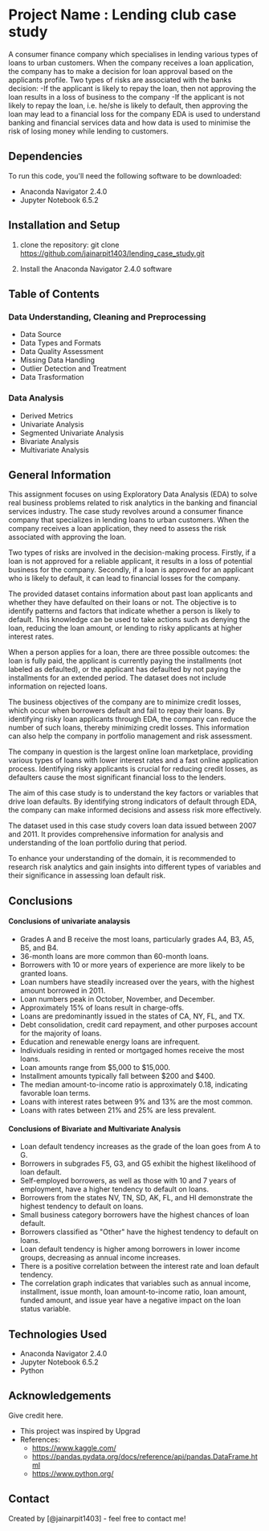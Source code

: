 # Project Name : Lending club case study
A consumer finance company which specialises in lending various types of loans to urban customers. When the company receives a loan application, the company has to make a decision for loan approval based on the applicants profile. Two types of risks are associated with the banks decision:
-If the applicant is likely to repay the loan, then not approving the loan results in a loss of business to the company
-If the applicant is not likely to repay the loan, i.e. he/she is likely to default, then approving the loan may lead to a financial loss for the company
EDA is used to understand banking and financial services data and how data is used to minimise the risk of losing money while lending to customers.


## Dependencies

To run this code, you'll need the following software to be downloaded:

- Anaconda Navigator 2.4.0
- Jupyter Notebook 6.5.2

## Installation and Setup
1. clone the repository:
git clone https://github.com/jainarpit1403/lending_case_study.git

2. Install the Anaconda Navigator 2.4.0 software


## Table of Contents

### Data Understanding, Cleaning and Preprocessing
- Data Source
- Data Types and Formats
- Data Quality Assessment 
- Missing Data Handling
- Outlier Detection and Treatment 
- Data Trasformation

### Data Analysis
- Derived Metrics
- Univariate Analysis
- Segmented Univariate Analysis
- Bivariate Analysis
- Multivariate Analysis


## General Information
This assignment focuses on using Exploratory Data Analysis (EDA) to solve real business problems related to risk analytics in the banking and financial services industry. The case study revolves around a consumer finance company that specializes in lending loans to urban customers. When the company receives a loan application, they need to assess the risk associated with approving the loan.

Two types of risks are involved in the decision-making process. Firstly, if a loan is not approved for a reliable applicant, it results in a loss of potential business for the company. Secondly, if a loan is approved for an applicant who is likely to default, it can lead to financial losses for the company.

The provided dataset contains information about past loan applicants and whether they have defaulted on their loans or not. The objective is to identify patterns and factors that indicate whether a person is likely to default. This knowledge can be used to take actions such as denying the loan, reducing the loan amount, or lending to risky applicants at higher interest rates.

When a person applies for a loan, there are three possible outcomes: the loan is fully paid, the applicant is currently paying the installments (not labeled as defaulted), or the applicant has defaulted by not paying the installments for an extended period. The dataset does not include information on rejected loans.

The business objectives of the company are to minimize credit losses, which occur when borrowers default and fail to repay their loans. By identifying risky loan applicants through EDA, the company can reduce the number of such loans, thereby minimizing credit losses. This information can also help the company in portfolio management and risk assessment.

The company in question is the largest online loan marketplace, providing various types of loans with lower interest rates and a fast online application process. Identifying risky applicants is crucial for reducing credit losses, as defaulters cause the most significant financial loss to the lenders.

The aim of this case study is to understand the key factors or variables that drive loan defaults. By identifying strong indicators of default through EDA, the company can make informed decisions and assess risk more effectively.

The dataset used in this case study covers loan data issued between 2007 and 2011. It provides comprehensive information for analysis and understanding of the loan portfolio during that period.

To enhance your understanding of the domain, it is recommended to research risk analytics and gain insights into different types of variables and their significance in assessing loan default risk.

## Conclusions

#### Conclusions of univariate analaysis
- Grades A and B receive the most loans, particularly grades A4, B3, A5, B5, and B4.
- 36-month loans are more common than 60-month loans.
- Borrowers with 10 or more years of experience are more likely to be granted loans.
- Loan numbers have steadily increased over the years, with the highest amount borrowed in 2011. 
- Loan numbers peak in October, November, and December.
- Approximately 15% of loans result in charge-offs.
- Loans are predominantly issued in the states of CA, NY, FL, and TX.
- Debt consolidation, credit card repayment, and other purposes account for the majority of loans.
- Education and renewable energy loans are infrequent.
- Individuals residing in rented or mortgaged homes receive the most loans.
- Loan amounts range from $5,000 to $15,000.
- Installment amounts typically fall between $200 and $400.
- The median amount-to-income ratio is approximately 0.18, indicating favorable loan terms.
- Loans with interest rates between 9% and 13% are the most common.
- Loans with rates between 21% and 25% are less prevalent.

#### Conclusions of Bivariate and Multivariate Analysis

- Loan default tendency increases as the grade of the loan goes from A to G.
- Borrowers in subgrades F5, G3, and G5 exhibit the highest likelihood of loan default.
- Self-employed borrowers, as well as those with 10 and 7 years of employment, have a higher tendency to default on loans.
- Borrowers from the states NV, TN, SD, AK, FL, and HI demonstrate the highest tendency to default on loans.
- Small business category borrowers have the highest chances of loan default.
- Borrowers classified as "Other" have the highest tendency to default on loans.
- Loan default tendency is higher among borrowers in lower income groups, decreasing as annual income increases.
- There is a positive correlation between the interest rate and loan default tendency.
- The correlation graph indicates that variables such as annual income, installment, issue month, loan amount-to-income ratio, loan amount, funded amount, and issue year have a negative impact on the loan status variable.


## Technologies Used
- Anaconda Navigator 2.4.0
- Jupyter Notebook 6.5.2
- Python 

## Acknowledgements
Give credit here.
- This project was inspired by Upgrad 
- References:  
    - https://www.kaggle.com/
    - https://pandas.pydata.org/docs/reference/api/pandas.DataFrame.html
    - https://www.python.org/


## Contact
Created by [@jainarpit1403] - feel free to contact me!
